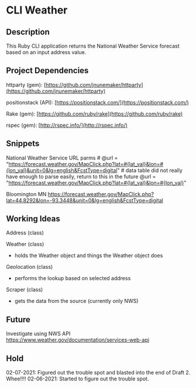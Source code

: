 # CLI Weather

## Description

This Ruby CLI application returns the National Weather Service forecast based on an input address value.

## Project Dependencies

httparty (gem): [https://github.com/jnunemaker/httparty](https://github.com/jnunemaker/httparty)  

positionstack (API): [https://positionstack.com/](https://positionstack.com/)

Rake (gem): [https://github.com/ruby/rake](https://github.com/ruby/rake)

rspec (gem): [http://rspec.info/](http://rspec.info/)

## Snippets
National Weather Service URL parms
        # @url = "https://forecast.weather.gov/MapClick.php?lat=#{lat_val}&lon=#{lon_val}&unit=0&lg=english&FcstType=digital" # data table did not really have enough to parse easily, return to this in the future
        @url = "https://forecast.weather.gov/MapClick.php?lat=#{lat_val}&lon=#{lon_val}"

Bloomington MN
https://forecast.weather.gov/MapClick.php?lat=44.8292&lon=-93.3448&unit=0&lg=english&FcstType=digital

## Working Ideas
Address (class)

Weather (class)

- holds the Weather object and things the Weather object does

Geolocation (class)

- performs the lookup based on selected address

Scraper (class)

- gets the data from the source (currently only NWS)

## Future
Investigate using NWS API https://www.weather.gov/documentation/services-web-api

## Hold
02-07-2021: Figured out the trouble spot and blasted into the end of Draft 2. Whee!!!!
02-06-2021: Started to figure out the trouble spot.